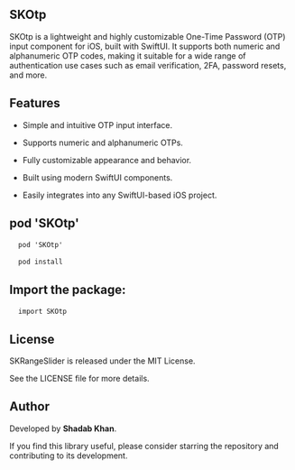 ## **SKOtp**

SKOtp is a lightweight and highly customizable One-Time Password (OTP) input component for iOS, built with SwiftUI. It supports both numeric and alphanumeric OTP codes, making it suitable for a wide range of authentication use cases such as email verification, 2FA, password resets, and more.

## **Features**

- Simple and intuitive OTP input interface.

- Supports numeric and alphanumeric OTPs.

- Fully customizable appearance and behavior.

- Built using modern SwiftUI components.

- Easily integrates into any SwiftUI-based iOS project.

## **pod 'SKOtp'**

<pre> <code> pod 'SKOtp' </code> </pre>

 <pre> <code> pod install </code> </pre>

## Import the package:

<pre> <code> import SKOtp </code> </pre>

## License

SKRangeSlider is released under the MIT License.

See the LICENSE file for more details.

## **Author**

Developed by **Shadab Khan**.

If you find this library useful, please consider starring the repository and contributing to its development.
